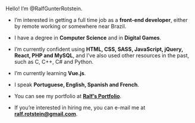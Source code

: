 Hello! I’m @RalfGunterRotstein.

- I’m interested in getting a full time job as a **front-end developer**, either by remote working or somewhere near Brazil.

- I have a degree in **Computer Science** and in **Digital Games**.

- I’m currently confident using **HTML, CSS, SASS, JavaScript, jQuery, React, PHP and MySQL**,
and I’ve also used other resources in the past, such as C, C++, C# and Python.

- I’m currently learning **Vue.js**.

- I speak **Portuguese, English, Spanish and French**.

- You can see my portfolio at **[Ralf’s Portfolio](http://ralf.infinityfreeapp.com/)**.

- If you’re interested in hiring me, you can e-mail me at **ralf.rotstein@gmail.com**.
